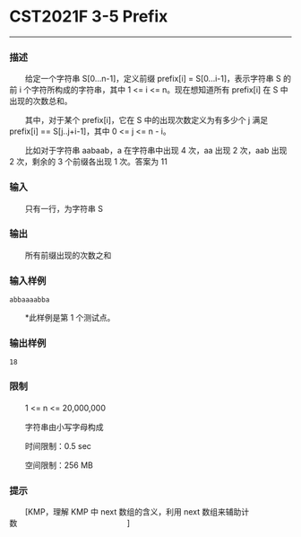 # CST2021F 3-5 Prefix

------

### **描述**

　　给定一个字符串 S[0...n-1]，定义前缀 prefix[i] = S[0...i-1]，表示字符串 S 的前 i 个字符所构成的字符串，其中 1 <= i <= n。现在想知道所有 prefix[i] 在 S 中出现的次数总和。

　　其中，对于某个 prefix[i]，它在 S 中的出现次数定义为有多少个 j 满足 prefix[i] == S[j..j+i-1]，其中 0 <= j <= n - i。

　　比如对于字符串 aabaab，a 在字符串中出现 4 次，aa 出现 2 次，aab 出现 2 次，剩余的 3 个前缀各出现 1 次。答案为 11

### **输入**

　　只有一行，为字符串 S

### **输出**

　　所有前缀出现的次数之和

### **输入样例**

```
abbaaaabba
```

　　*此样例是第 1 个测试点。

### **输出样例**

```
18
```

### **限制**

　　1 <= n <= 20,000,000

　　字符串由小写字母构成

　　时间限制：0.5 sec

　　空间限制：256 MB

### **提示**

　　[KMP，理解 KMP 中 next 数组的含义，利用 next 数组来辅助计数　　　　　　　　　　　　　　]